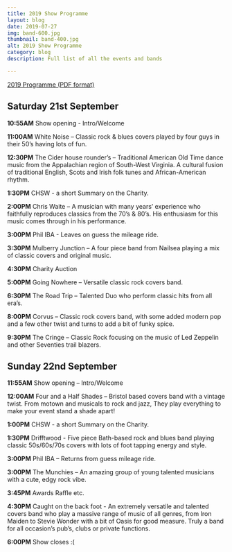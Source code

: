 ```yaml
---
title: 2019 Show Programme
layout: blog
date: 2019-07-27
img: band-600.jpg
thumbnail: band-400.jpg
alt: 2019 Show Programme
category: blog
description: Full list of all the events and bands

---
```


 <a href="{{ site.baseurl }}/img/blog/programme2019.pdf" target="_blank">2019 Programme (PDF format)</a>

## Saturday 21st September
	
**10:55AM** Show opening - Intro/Welcome

**11:00AM** White Noise – Classic rock & blues covers played by four guys in their 50’s having lots of fun.

**12:30PM** The Cider house rounder’s – Traditional American Old Time dance music from the Appalachian region of  South-West Virginia. A cultural fusion of traditional English, Scots and Irish folk tunes and African-American rhythm.

**1:30PM** CHSW - a short Summary on the Charity.

**2:00PM** Chris Waite – A musician with many years’ experience who faithfully reproduces classics from the 70’s & 80’s. His enthusiasm for this music comes through in his performance.

**3:00PM** Phil IBA - Leaves on guess the mileage ride.

**3:30PM** Mulberry Junction – A four piece band from Nailsea playing a mix of classic covers and original music.

**4:30PM**	Charity Auction

**5:00PM** Going Nowhere – Versatile classic rock covers band.

**6:30PM** The Road Trip – Talented Duo who perform classic hits from all era’s.

**8:00PM** Corvus – Classic rock covers band, with some added modern pop and a few other twist and turns to add a bit of funky spice.

**9:30PM** The Cringe – Classic Rock focusing on the music of Led Zeppelin and other Seventies trail blazers.

## Sunday 22nd September

**11:55AM** Show opening – Intro/Welcome
	
**12:00AM** Four and a Half Shades – Bristol based covers band with a vintage twist. From motown and musicals to rock and jazz, They play everything to make your event stand a shade apart!

**1:00PM** CHSW - a short Summary on the Charity.
	
**1:30PM** Drifftwood - Five piece Bath-based rock and
blues band playing classic 50s/60s/70s covers
with lots of foot tapping energy and style.

**3:00PM** Phil IBA – Returns from guess mileage ride.

**3:00PM** The Munchies – An amazing group of young talented musicians with a cute, edgy rock vibe.
	
**3:45PM** Awards Raffle etc.

**4:30PM** Caught on the back foot - An extremely versatile and talented covers band who play a massive range of music of all genres, from Iron Maiden to Stevie Wonder with a bit of Oasis for good measure. Truly a band for all occasion’s pub’s, clubs or private functions.
	
**6:00PM** Show closes :(
